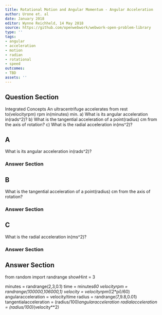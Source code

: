 ```yaml
---
title: Rotational Motion and Angular Momentum - Angular Acceleration
author: Urone et. al
date: January 2018
editor: Wynne Reichheld, 14 May 2018
source: https://github.com/openwebwork/webwork-open-problem-library
type: ''
tags:
- angular
- acceleration
- motion
- radian
- rotational
- speed
outcomes:
- TBD
assets: ''
---
```


## Question Section 

Integrated Concepts An ultracentrifuge accelerates from rest to(velocityrpm) rpm in(minutes) min. 
a) What is its angular acceleration in(rads^2)? 
b) What is the tangential acceleration of a point(radius) cm from the axis of rotation?
c) What is the radial acceleration in(ms^2)?

## A
What is its angular acceleration in(rads^2)? 
### Answer Section
## B
What is the tangential acceleration of a point(radius) cm from the axis of rotation?
### Answer Section
## C
What is the radial acceleration in(ms^2)?
### Answer Section


## Answer Section

from random import randrange
showHint = 3

minutes = randrange(2,3,0.1)
time = minutes*60
velocityrpm = randrange(100000,106000,1)
velocity = velocityrpm*((2*pi)/60)
angularacceleration = velocity/time
radius = randrange(7,9.8,0.01)
tangentialacceleration = (radius/100)*angularacceleration
radialacceleration = (radius/100)*(velocity**2)